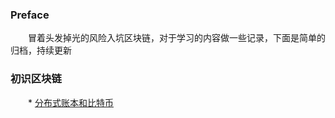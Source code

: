 ### Preface
　　冒着头发掉光的风险入坑区块链，对于学习的内容做一些记录，下面是简单的归档，持续更新
### 初识区块链
　　* [分布式账本和比特币](https://github.com/userlww/-/blob/master/%E5%88%86%E5%B8%83%E5%BC%8F%E8%B4%A6%E6%9C%AC%E5%92%8C%E6%AF%94%E7%89%B9%E5%B8%81.md)
